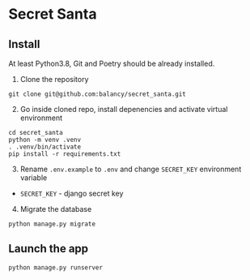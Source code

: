 # Secret Santa

## Install

At least Python3.8, Git and Poetry should be already installed.

1. Clone the repository
```
git clone git@github.com:balancy/secret_santa.git
```

2. Go inside cloned repo, install depenencies and activate virtual environment
```
cd secret_santa
python -m venv .venv
. .venv/bin/activate
pip install -r requirements.txt
```

3. Rename `.env.example` to `.env` and change `SECRET_KEY` environment variable

- `SECRET_KEY`  - django secret key

4. Migrate the database
```
python manage.py migrate
```

## Launch the app

```
python manage.py runserver
```
